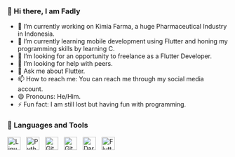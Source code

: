 ### 👋 Hi there, I am Fadly

- 💊 I’m currently working on Kimia Farma, a huge Pharmaceutical Industry in Indonesia.
- 🦋 I’m currently learning mobile development using Flutter and honing my programming skills by learning C.
- 👀 I’m looking for an opportunity to freelance as a Flutter Developer.
- 🤔 I’m looking for help with peers.
- 💬 Ask me about Flutter.
- 📫 How to reach me: You can reach me through my social media account.
- 😄 Pronouns: He/Him.
- ⚡ Fun fact: I am still lost but having fun with programming.

### 🧰 Languages and Tools

<img align="left" alt="Linux" width="30px" style="padding-right:10px;" src="https://cdn.jsdelivr.net/gh/devicons/devicon/icons/linux/linux-original.svg" />
<img align="left" alt="Python" width="30px" style="padding-right:10px;" src="https://cdn.jsdelivr.net/gh/devicons/devicon/icons/python/python-plain.svg" />
<img align="left" alt="Git" width="30px" style="padding-right:10px;" src="https://cdn.jsdelivr.net/gh/devicons/devicon/icons/git/git-original.svg" />
<img align="left" alt="GitHub" width="30px" style="padding-right:10px;" src="https://cdn.jsdelivr.net/gh/devicons/devicon/icons/github/github-original.svg" />
<img align="left" alt="Dart" width="30px" style="padding-right:10px;" src="https://uxwing.com/wp-content/themes/uxwing/download/brands-and-social-media/dart-programming-language-icon.png" />
<img align="left" alt="Flutter" width="30px" style="padding-right:10px;" src="https://encrypted-tbn0.gstatic.com/images?q=tbn:ANd9GcR8AvCFDIe3LDvivS4AvxO5fxaOZSTozubENA&usqp=CAU" />




